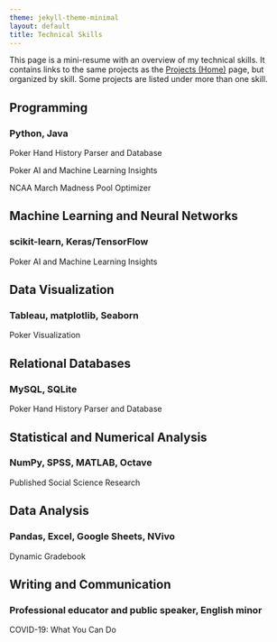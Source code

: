 ```yaml
---
theme: jekyll-theme-minimal
layout: default
title: Technical Skills
---
```


This page is a mini-resume with an overview of my technical skills. It contains links to the same projects as the [Projects (Home)]("/") page, but organized by skill. Some projects are listed under more than one skill.

## Programming
### Python, Java  

Poker Hand History Parser and Database

Poker AI and Machine Learning Insights

NCAA March Madness Pool Optimizer
  
## Machine Learning and Neural Networks
### scikit-learn, Keras/TensorFlow  

Poker AI and Machine Learning Insights
  
## Data Visualization
### Tableau, matplotlib, Seaborn  

Poker Visualization
  
## Relational Databases
### MySQL, SQLite  

Poker Hand History Parser and Database
  
## Statistical and Numerical Analysis
### NumPy, SPSS, MATLAB, Octave  

Published Social Science Research
  
## Data Analysis
### Pandas, Excel, Google Sheets, NVivo  

Dynamic Gradebook

## Writing and Communication
### Professional educator and public speaker, English minor
COVID-19: What You Can Do
